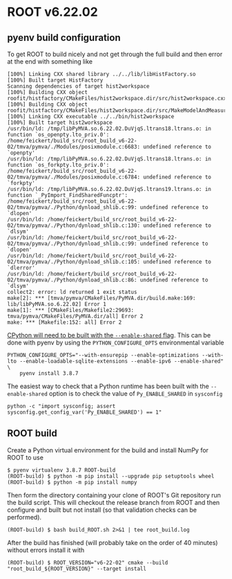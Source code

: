 # ROOT v6.22.02

## pyenv build configuration

To get ROOT to build nicely and not get through the full build and then error at the end with something like

```
[100%] Linking CXX shared library ../../lib/libHistFactory.so
[100%] Built target HistFactory
Scanning dependencies of target hist2workspace
[100%] Building CXX object roofit/histfactory/CMakeFiles/hist2workspace.dir/src/hist2workspace.cxx.o
[100%] Building CXX object roofit/histfactory/CMakeFiles/hist2workspace.dir/src/MakeModelAndMeasurements.cxx.o
[100%] Linking CXX executable ../../bin/hist2workspace
[100%] Built target hist2workspace
/usr/bin/ld: /tmp/libPyMVA.so.6.22.02.DuVjqS.ltrans18.ltrans.o: in function `os_openpty.lto_priv.0':
/home/feickert/build_src/root_build_v6-22-02/tmva/pymva/./Modules/posixmodule.c:6683: undefined reference to `openpty'
/usr/bin/ld: /tmp/libPyMVA.so.6.22.02.DuVjqS.ltrans18.ltrans.o: in function `os_forkpty.lto_priv.0':
/home/feickert/build_src/root_build_v6-22-02/tmva/pymva/./Modules/posixmodule.c:6784: undefined reference to `forkpty'
/usr/bin/ld: /tmp/libPyMVA.so.6.22.02.DuVjqS.ltrans19.ltrans.o: in function `_PyImport_FindSharedFuncptr':
/home/feickert/build_src/root_build_v6-22-02/tmva/pymva/./Python/dynload_shlib.c:99: undefined reference to `dlopen'
/usr/bin/ld: /home/feickert/build_src/root_build_v6-22-02/tmva/pymva/./Python/dynload_shlib.c:130: undefined reference to `dlsym'
/usr/bin/ld: /home/feickert/build_src/root_build_v6-22-02/tmva/pymva/./Python/dynload_shlib.c:99: undefined reference to `dlopen'
/usr/bin/ld: /home/feickert/build_src/root_build_v6-22-02/tmva/pymva/./Python/dynload_shlib.c:105: undefined reference to `dlerror'
/usr/bin/ld: /home/feickert/build_src/root_build_v6-22-02/tmva/pymva/./Python/dynload_shlib.c:86: undefined reference to `dlsym'
collect2: error: ld returned 1 exit status
make[2]: *** [tmva/pymva/CMakeFiles/PyMVA.dir/build.make:169: lib/libPyMVA.so.6.22.02] Error 1
make[1]: *** [CMakeFiles/Makefile2:29693: tmva/pymva/CMakeFiles/PyMVA.dir/all] Error 2
make: *** [Makefile:152: all] Error 2
```

[CPython will need to be built with the `--enable-shared` flag](https://github.com/pyenv/pyenv/wiki#how-to-build-cpython-with---enable-shared).
This can be done with pyenv by using the `PYTHON_CONFIGURE_OPTS` environmental variable

```shell
PYTHON_CONFIGURE_OPTS="--with-ensurepip --enable-optimizations --with-lto --enable-loadable-sqlite-extensions --enable-ipv6 --enable-shared" \
    pyenv install 3.8.7
```

The easiest way to check that a Python runtime has been built with the `--enable-shared` option is to check the value of `Py_ENABLE_SHARED` in `sysconfig`

```shell
python -c "import sysconfig; assert sysconfig.get_config_var('Py_ENABLE_SHARED') == 1"
```

## ROOT build

Create a Python virtual environment for the build and install NumPy for ROOT to use

```shell
$ pyenv virtualenv 3.8.7 ROOT-build
(ROOT-build) $ python -m pip install --upgrade pip setuptools wheel
(ROOT-build) $ python -m pip install numpy
```

Then form the directory containing your clone of ROOT's Git repository run the build script.
This will checkout the release branch from ROOT and then configure and built but not install (so that validation checks can be performed).

```
(ROOT-build) $ bash build_ROOT.sh 2>&1 | tee root_build.log
```

After the build has finished (will probably take on the order of 40 minutes) without errors install it with

```
(ROOT-build) $ ROOT_VERSION="v6-22-02" cmake --build "root_build_${ROOT_VERSION}" --target install
```
